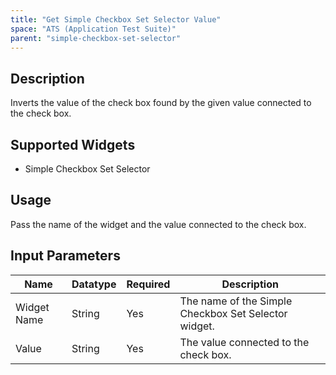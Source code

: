 ```yaml
---
title: "Get Simple Checkbox Set Selector Value"
space: "ATS (Application Test Suite)"
parent: "simple-checkbox-set-selector"
---
```

## Description
Inverts the value of the check box found by the given value connected to the check box.

## Supported Widgets
+ Simple Checkbox Set Selector

## Usage
Pass the name of the widget and the value connected to the check box.

## Input Parameters


Name | Datatype | Required | Description
---- | -------- | -------- | ---------------
Widget Name | String | Yes | The name of the Simple Checkbox Set Selector widget.
Value | String | Yes | The value connected to the check box.
